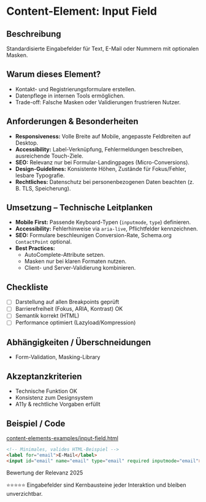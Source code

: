 # Content-Element: Input Field

## Beschreibung
Standardisierte Eingabefelder für Text, E-Mail oder Nummern mit optionalen Masken.

## Warum dieses Element?
- Kontakt- und Registrierungsformulare erstellen.
- Datenpflege in internen Tools ermöglichen.
- Trade-off: Falsche Masken oder Validierungen frustrieren Nutzer.

## Anforderungen & Besonderheiten
- **Responsiveness:** Volle Breite auf Mobile, angepasste Feldbreiten auf Desktop.
- **Accessibility:** Label-Verknüpfung, Fehlermeldungen beschreiben, ausreichende Touch-Ziele.
- **SEO:** Relevanz nur bei Formular-Landingpages (Micro-Conversions).
- **Design-Guidelines:** Konsistente Höhen, Zustände für Fokus/Fehler, lesbare Typografie.
- **Rechtliches:** Datenschutz bei personenbezogenen Daten beachten (z. B. TLS, Speicherung).

## Umsetzung – Technische Leitplanken
- **Mobile First:** Passende Keyboard-Typen (`inputmode`, `type`) definieren.
- **Accessibility:** Fehlerhinweise via `aria-live`, Pflichtfelder kennzeichnen.
- **SEO:** Formulare beschleunigen Conversion-Rate, Schema.org `ContactPoint` optional.
- **Best Practices:**
  - AutoComplete-Attribute setzen.
  - Masken nur bei klaren Formaten nutzen.
  - Client- und Server-Validierung kombinieren.

## Checkliste
- [ ] Darstellung auf allen Breakpoints geprüft
- [ ] Barrierefreiheit (Fokus, ARIA, Kontrast) OK
- [ ] Semantik korrekt (HTML)
- [ ] Performance optimiert (Lazyload/Kompression)

## Abhängigkeiten / Überschneidungen
- Form-Validation, Masking-Library

## Akzeptanzkriterien
- Technische Funktion OK
- Konsistenz zum Designsystem
- A11y & rechtliche Vorgaben erfüllt

## Beispiel / Code
[content-elements-examples/input-field.html](../content-elements-examples/input-field.html)

```html
<!-- Minimales, valides HTML-Beispiel -->
<label for="email">E-Mail</label>
<input id="email" name="email" type="email" required inputmode="email">
```

Bewertung der Relevanz 2025

⭐⭐⭐⭐⭐ Eingabefelder sind Kernbausteine jeder Interaktion und bleiben unverzichtbar.
